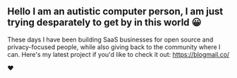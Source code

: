 ## Hello I am an autistic computer person, I am just trying desparately to get by in this world 😀

These days I have been building SaaS businesses for open source and privacy-focused people, while also giving back to the community where I can. Here's my latest project if you'd like to check it out: https://blogmail.co/

♥️

